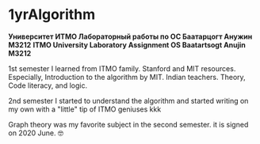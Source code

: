 # 1yrAlgorithm
**Университет ИТМО Лабораторный работы по ОС Баатарцогт Анужин M3212**
**ITMO University Laboratory Assignment OS Baatartsogt Anujin M3212**

1st semester I learned from ITMO family. Stanford and MIT resources. Especially, Introduction to the algorithm by MIT. Indian teachers. Theory, Code literacy, and logic. 

2nd semester I started to understand the algorithm and started writing on my own with a "little" tip of ITMO geniuses kkk

Graph theory was my favorite subject in the second semester. it is signed on 2020 June. 🤓 
